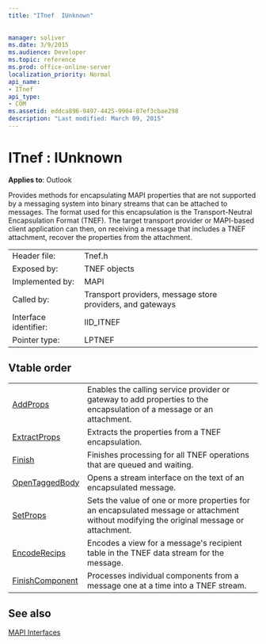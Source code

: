 ```yaml
---
title: "ITnef  IUnknown"
 
 
manager: soliver
ms.date: 3/9/2015
ms.audience: Developer
ms.topic: reference
ms.prod: office-online-server
localization_priority: Normal
api_name:
- ITnef
api_type:
- COM
ms.assetid: eddca896-9497-4425-9904-87ef3cbae298
description: "Last modified: March 09, 2015"
---
```


# ITnef : IUnknown

  
  
**Applies to**: Outlook 
  
Provides methods for encapsulating MAPI properties that are not supported by a messaging system into binary streams that can be attached to messages. The format used for this encapsulation is the Transport-Neutral Encapsulation Format (TNEF). The target transport provider or MAPI-based client application can then, on receiving a message that includes a TNEF attachment, recover the properties from the attachment.
  
|||
|:-----|:-----|
|Header file:  <br/> |Tnef.h  <br/> |
|Exposed by:  <br/> |TNEF objects  <br/> |
|Implemented by:  <br/> |MAPI  <br/> |
|Called by:  <br/> |Transport providers, message store providers, and gateways  <br/> |
|Interface identifier:  <br/> |IID_ITNEF  <br/> |
|Pointer type:  <br/> |LPTNEF  <br/> |
   
## Vtable order

|||
|:-----|:-----|
|[AddProps](itnef-addprops.md) <br/> |Enables the calling service provider or gateway to add properties to the encapsulation of a message or an attachment.  <br/> |
|[ExtractProps](itnef-extractprops.md) <br/> |Extracts the properties from a TNEF encapsulation.  <br/> |
|[Finish](itnef-finish.md) <br/> |Finishes processing for all TNEF operations that are queued and waiting.  <br/> |
|[OpenTaggedBody](itnef-opentaggedbody.md) <br/> |Opens a stream interface on the text of an encapsulated message.  <br/> |
|[SetProps](itnef-setprops.md) <br/> |Sets the value of one or more properties for an encapsulated message or attachment without modifying the original message or attachment.  <br/> |
|[EncodeRecips](itnef-encoderecips.md) <br/> |Encodes a view for a message's recipient table in the TNEF data stream for the message.  <br/> |
|[FinishComponent](itnef-finishcomponent.md) <br/> |Processes individual components from a message one at a time into a TNEF stream.  <br/> |
   
## See also



[MAPI Interfaces](mapi-interfaces.md)

